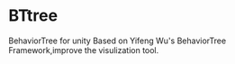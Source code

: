 # BTtree
BehaviorTree for unity
Based on Yifeng Wu's BehaviorTree Framework,improve the visulization tool.
